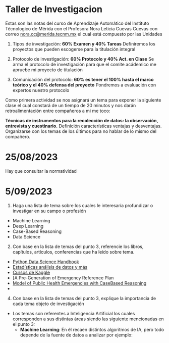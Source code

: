 # Taller de Investigacion
Estas son las notas del curso de Aprendizaje Automático del Instituto Técnologico de Mérida con el Profesora Nora Leticia Cuevas Cuevas con correo nora.cc@merida.tecnm.mx  el cual está compuesto por las Unidades


1. Tipos de investigación: **60% Examen y 40% Tareas**
   Definiremos los proyectos que pueden escogerse para la titulación integral 
   
3. Protocolo de investigación: **60% Protocolo y 40% Act. en Clase**
   Se arma el protocolo de investigación para que el comite acádemico me apruebe mi proyecto de titulación 
   
5. Comunicación del protocolo: **60% es tener el 100% hasta el marco teórico y el 40% defensa del proyecto**
   Pondremos a evaluación con expertos nuestro protocolo 


Como primera actividad se nos asignará un tema para exponer la siguiente clase el cual constará de un tiempo de 20 minutos y nos darán retroalimentación entre compañeros a mi me toco:

**Técnicas de instrumentos para la recolección de datos: la observación, entrevista y cuestinario.** 
   Definición características ventajas y desventajas.
   Organizarse con los temas de los últimos para no hablar de lo mismo del compañero.


# 25/08/2023

Hay que consultar la normatividad 


# 5/09/2023

1. Haga una lista de tema sobre los cuales le interesaría profundizar o investigar en su campo o profesión
- Machine Learning
- Deep Learning
- Case-Based Reasoning
- Data Science

2. Con base en la lista de temas del punto 3, referencie los libros, capítulos, artículos, conferencias que ha leído sobre tema.
- [Python Data Science Handbook](https://jakevdp.github.io/PythonDataScienceHandbook/index.html)
- [Estadísticas análisis de datos y más](https://datanalytics.com/)
- [Cursos de Kaggle](https://www.kaggle.com/learn)
- [A Pre-Generation of Emergency Reference Plan
- [Model of Public Health Emergencies with CaseBased Reasoning](https://www.tandfonline.com/doi/pdf/10.2147/RMHP.S385967)
- 

4. Con base en la lista de temas del punto 3, explique la importancia de cada tema objeto de investigación
- Los temas son referentes a Inteligencia Artificial los cuales corresponden a sus distintas áreas siendo las siguiente mencionadas en el punto 3:
   - **Machine Learning**: En él recaen distintos algoritmos de IA, pero todo depende de la fuente de datos a analizar por ejemplo:
 
